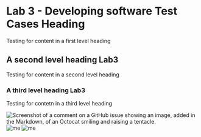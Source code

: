 # Lab 3 - Developing software Test Cases Heading
Testing for content in a first level heading
## A second level heading Lab3
Testing for content in a second level heading
### A third level heading Lab3
Testing for contetn in a third level heading


![Screenshot of a comment on a GitHub issue showing an image, added in the Markdown, of an Octocat smiling and raising a tentacle.](https://myoctocat.com/assets/images/base-octocat.svg)
![me](https://github.com/user-attachments/assets/013c8331-e77e-4f9a-8096-06f143c56c3c)
![me](https://github.com/LINN-CODE/Lab3_practise/issues/1#issue-2664590986)

